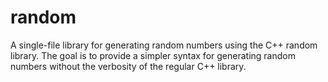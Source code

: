 # random

A single-file library for generating random numbers using the C++ random library. The goal is to provide a simpler syntax for generating random numbers without the verbosity of the regular C++ library.
